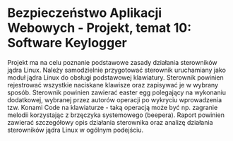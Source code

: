 # Bezpieczeństwo Aplikacji Webowych - Projekt, temat 10: Software Keylogger

Projekt ma na celu poznanie podstawowe zasady działania sterowników jądra Linux. Należy samodzielnie przygotować sterownik uruchamiany jako moduł jądra Linux do obsługi podstawowej klawiatury. Sterownik powinien rejestrować wszystkie naciskane klawisze oraz zapisywać je w wybrany sposób. Sterownik powinien zawierać easter egg polegający na wykonaniu dodatkowej, wybranej przez autorów operacji po wykryciu wprowadzenia tzw. Konami Code na klawiaturze - taką operacją może być np. zagranie melodii korzystając z brzęczyka systemowego (beepera). Raport powinien zawierać szczegółowy opis działania sterownika oraz analizę działania sterowników jądra Linux w ogólnym podejściu.